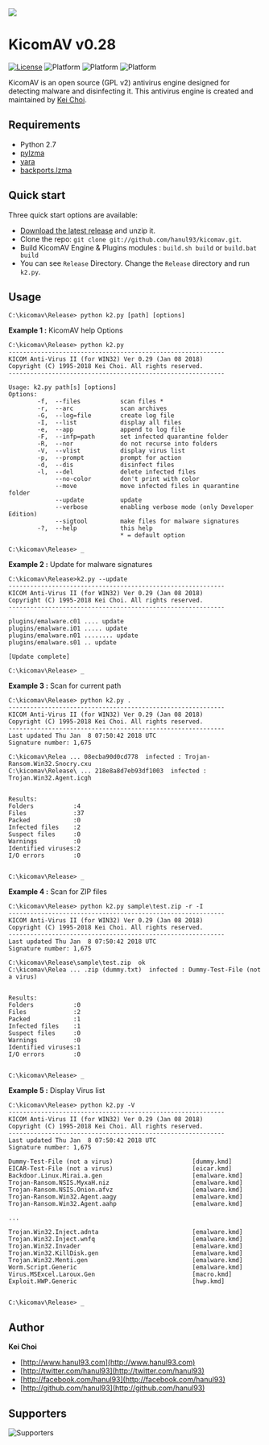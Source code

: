 <img src="https://raw.githubusercontent.com/hanul93/kicomav-db/master/logo/k2_full_2.png">

# KicomAV v0.28

[![License](https://img.shields.io/badge/license-gpl2-blue.svg)](LICENSE)
![Platform](https://img.shields.io/badge/platform-windows-lightgrey.svg)
![Platform](https://img.shields.io/badge/platform-linux-lightgrey.svg)
![Platform](https://img.shields.io/badge/platform-mac-lightgrey.svg)

KicomAV is an open source (GPL v2) antivirus engine designed for detecting malware and disinfecting it. This antivirus engine is created and maintained by [Kei Choi](http://www.hanul93.com).


## Requirements

* Python 2.7
* [pylzma](https://github.com/fancycode/pylzma)
* [yara](https://github.com/plusvic/yara)
* [backports.lzma](https://github.com/peterjc/backports.lzma)

## Quick start

Three quick start options are available:

* [Download the latest release](https://github.com/hanul93/kicomav/archive/master.zip) and unzip it.
* Clone the repo: `git clone git://github.com/hanul93/kicomav.git`.
* Build KicomAV Engine & Plugins modules : `build.sh build` or `build.bat build`
* You can see `Release` Directory. Change the `Release` directory and run `k2.py`.


## Usage

```
C:\kicomav\Release> python k2.py [path] [options]
```

**Example 1 :** KicomAV help Options 

```
C:\kicomav\Release> python k2.py
------------------------------------------------------------
KICOM Anti-Virus II (for WIN32) Ver 0.29 (Jan 08 2018)
Copyright (C) 1995-2018 Kei Choi. All rights reserved.
------------------------------------------------------------

Usage: k2.py path[s] [options]
Options:
        -f,  --files           scan files *
        -r,  --arc             scan archives
        -G,  --log=file        create log file
        -I,  --list            display all files
        -e,  --app             append to log file
        -F,  --infp=path       set infected quarantine folder
        -R,  --nor             do not recurse into folders
        -V,  --vlist           display virus list
        -p,  --prompt          prompt for action
        -d,  --dis             disinfect files
        -l,  --del             delete infected files
             --no-color        don't print with color
             --move            move infected files in quarantine folder
             --update          update
             --verbose         enabling verbose mode (only Developer Edition)
             --sigtool         make files for malware signatures
        -?,  --help            this help
                               * = default option
			       
C:\kicomav\Release> _
```

**Example 2 :** Update for malware signatures

```
C:\kicomav\Release>k2.py --update
------------------------------------------------------------
KICOM Anti-Virus II (for WIN32) Ver 0.29 (Jan 08 2018)
Copyright (C) 1995-2018 Kei Choi. All rights reserved.
------------------------------------------------------------

plugins/emalware.c01 .... update
plugins/emalware.i01 ..... update
plugins/emalware.n01 ........ update
plugins/emalware.s01 .. update

[Update complete]

C:\kicomav\Release> _
```

**Example 3 :** Scan for current path

```
C:\kicomav\Release> python k2.py .
------------------------------------------------------------
KICOM Anti-Virus II (for WIN32) Ver 0.29 (Jan 08 2018)
Copyright (C) 1995-2018 Kei Choi. All rights reserved.
------------------------------------------------------------
Last updated Thu Jan  8 07:50:42 2018 UTC
Signature number: 1,675

C:\kicomav\Relea ... 08ecba90d0cd778  infected : Trojan-Ransom.Win32.Snocry.cxu
C:\kicomav\Release\ ... 218e8a8d7eb93df1003  infected : Trojan.Win32.Agent.icgh


Results:
Folders           :4
Files             :37
Packed            :0
Infected files    :2
Suspect files     :0
Warnings          :0
Identified viruses:2
I/O errors        :0


C:\kicomav\Release> _
```

**Example 4 :** Scan for ZIP files

```
C:\kicomav\Release> python k2.py sample\test.zip -r -I
------------------------------------------------------------
KICOM Anti-Virus II (for WIN32) Ver 0.29 (Jan 08 2018)
Copyright (C) 1995-2018 Kei Choi. All rights reserved.
------------------------------------------------------------
Last updated Thu Jan  8 07:50:42 2018 UTC
Signature number: 1,675

C:\kicomav\Release\sample\test.zip  ok
C:\kicomav\Relea ... .zip (dummy.txt)  infected : Dummy-Test-File (not a virus)


Results:
Folders           :0
Files             :2
Packed            :1
Infected files    :1
Suspect files     :0
Warnings          :0
Identified viruses:1
I/O errors        :0


C:\kicomav\Release> _
```

**Example 5 :** Display Virus list

```
C:\kicomav\Release> python k2.py -V
------------------------------------------------------------
KICOM Anti-Virus II (for WIN32) Ver 0.29 (Jan 08 2018)
Copyright (C) 1995-2018 Kei Choi. All rights reserved.
------------------------------------------------------------
Last updated Thu Jan  8 07:50:42 2018 UTC
Signature number: 1,675

Dummy-Test-File (not a virus)                      [dummy.kmd]
EICAR-Test-File (not a virus)                      [eicar.kmd]
Backdoor.Linux.Mirai.a.gen                         [emalware.kmd]
Trojan-Ransom.NSIS.MyxaH.niz                       [emalware.kmd]
Trojan-Ransom.NSIS.Onion.afvz                      [emalware.kmd]
Trojan-Ransom.Win32.Agent.aagy                     [emalware.kmd]
Trojan-Ransom.Win32.Agent.aahp                     [emalware.kmd]

...

Trojan.Win32.Inject.adnta                          [emalware.kmd]
Trojan.Win32.Inject.wnfq                           [emalware.kmd]
Trojan.Win32.Invader                               [emalware.kmd]
Trojan.Win32.KillDisk.gen                          [emalware.kmd]
Trojan.Win32.Menti.gen                             [emalware.kmd]
Worm.Script.Generic                                [emalware.kmd]
Virus.MSExcel.Laroux.Gen                           [macro.kmd]
Exploit.HWP.Generic                                [hwp.kmd]


C:\kicomav\Release> _
```

## Author

**Kei Choi**

+ [http://www.hanul93.com](http://www.hanul93.com)
+ [http://twitter.com/hanul93](http://twitter.com/hanul93)
+ [http://facebook.com/hanul93](http://facebook.com/hanul93)
+ [http://github.com/hanul93](http://github.com/hanul93)

## Supporters

![Supporters](http://www.kicomav.com/images/support.png)